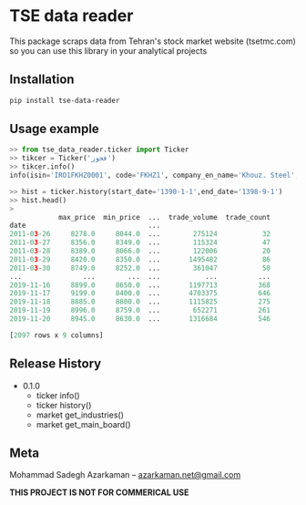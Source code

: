 
# TSE data reader
This package scraps data from Tehran's stock market website (tsetmc.com) so you can use this library in your analytical projects

## Installation

```sh
pip install tse-data-reader
```

## Usage example

```python
>> from tse_data_reader.ticker import Ticker
>> tikcer = Ticker('فخوز')
>> tikcer.info()
info(isin='IRO1FKHZ0001', code='FKHZ1', company_en_name='Khouz. Steel', company_isin='IRO1FKHZ0003', company_code='FKHZ', company_fa_name='فولاد خوزستان', fa_long_name='فولاد  خوزستان', market='بازار اول (تابلوي اصلي) بورس', ticker='فخوز', industry='فلزات اساسي', industry_code='27', sub_industry='توليد آهن و فولاد پايه', sub_industry_code='2710', board_code='1')

>> hist = ticker.history(start_date='1390-1-1',end_date='1398-9-1')
>> hist.head()
>
            max_price  min_price  ...  trade_volume  trade_count
date                              ...                           
2011-03-26     8278.0     8044.0  ...        275124           32
2011-03-27     8356.0     8349.0  ...        115324           47
2011-03-28     8389.0     8066.0  ...        122006           20
2011-03-29     8420.0     8350.0  ...       1495482           86
2011-03-30     8749.0     8252.0  ...        361047           50
...               ...        ...  ...           ...          ...
2019-11-16     8899.0     8650.0  ...       1197713          368
2019-11-17     9199.0     8400.0  ...       4703375          646
2019-11-18     8885.0     8800.0  ...       1115825          275
2019-11-19     8996.0     8759.0  ...        652271          261
2019-11-20     8945.0     8630.0  ...       1316684          546

[2097 rows x 9 columns]
```

## Release History
* 0.1.0
    * ticker info()
    * ticker history()
    * market get_industries()
    * market get_main_board()

## Meta

Mohammad Sadegh Azarkaman –  azarkaman.net@gmail.com

**THIS PROJECT IS NOT FOR COMMERICAL USE**

